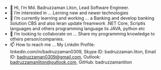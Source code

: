 - 👋 Hi, I’m Md. Badruzzaman Liton, Lead Software Engineer.
- 👀 I’m interested in ... Lerning new and newer technologies
- 🌱 I’m currently learning and working ... a Banking and develop banking Solution CBS and also leran update freamwork .NET Core, Scriptis languages and others programming language lis JAVA, python etc
- 💞️ I’m looking to collaborate on ... Share my programming knowledge to others person/companies.
- 📫 How to reach me ... My Linkdin Profile: linkedin.com/in/badruzzaman0309, Skype ID: badruzzaman.liton, Email ID: badruzzaman0309@gmail.com, Outlook: badruzzamanliton@outlook.com, GitHub: badruzzamanliton

<!---
badruzzamanliton/badruzzamanliton is a ✨ special ✨ repository because its `README.md` (this file) appears on your GitHub profile.
You can click the Preview link to take a look at your changes.
--->
